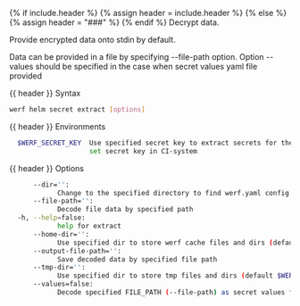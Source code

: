 {% if include.header %}
{% assign header = include.header %}
{% else %}
{% assign header = "###" %}
{% endif %}
Decrypt data.

Provide encrypted data onto stdin by default.

Data can be provided in a file by specifying --file-path option. Option --values should be 
specified in the case when secret values yaml file provided

{{ header }} Syntax

```bash
werf helm secret extract [options]
```

{{ header }} Environments

```bash
  $WERF_SECRET_KEY  Use specified secret key to extract secrets for the deploy; recommended way to 
                    set secret key in CI-system
```

{{ header }} Options

```bash
      --dir='':
            Change to the specified directory to find werf.yaml config
      --file-path='':
            Decode file data by specified path
  -h, --help=false:
            help for extract
      --home-dir='':
            Use specified dir to store werf cache files and dirs (default $WERF_HOME or ~/.werf)
      --output-file-path='':
            Save decoded data by specified file path
      --tmp-dir='':
            Use specified dir to store tmp files and dirs (default $WERF_TMP or system tmp dir)
      --values=false:
            Decode specified FILE_PATH (--file-path) as secret values file
```

